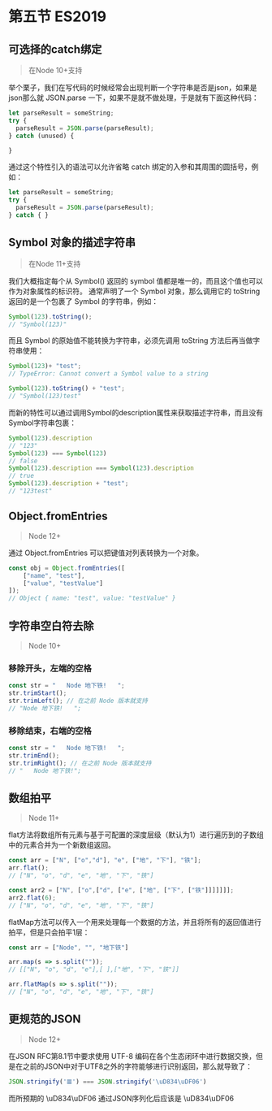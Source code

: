 # 第五节 ES2019

## 可选择的catch绑定

> 在Node 10+支持

举个栗子，我们在写代码的时候经常会出现判断一个字符串是否是json，如果是json那么就 JSON.parse 一下，如果不是就不做处理，于是就有下面这种代码：

```js
let parseResult = someString;
try {
  parseResult = JSON.parse(parseResult);
} catch (unused) {

}
```

通过这个特性引入的语法可以允许省略 catch 绑定的入参和其周围的圆括号，例如：

```js
let parseResult = someString;
try {
  parseResult = JSON.parse(parseResult);
} catch { }
```

## Symbol 对象的描述字符串

> 在Node 11+支持

我们大概指定每个从 Symbol() 返回的 symbol 值都是唯一的，而且这个值也可以作为对象属性的标识符。
通常声明了一个 Symbol 对象，那么调用它的 toString 返回的是一个包裹了 Symbol 的字符串，例如：

```js
Symbol(123).toString();
// "Symbol(123)"
```

而且 Symbol 的原始值不能转换为字符串，必须先调用 toString 方法后再当做字符串使用：

```js
Symbol(123)+ "test";
// TypeError: Cannot convert a Symbol value to a string

Symbol(123).toString() + "test";
// "Symbol(123)test"
```

而新的特性可以通过调用Symbol的description属性来获取描述字符串，而且没有Symbol字符串包裹：

```js
Symbol(123).description
// "123"
Symbol(123) === Symbol(123)
// false
Symbol(123).description === Symbol(123).description
// true
Symbol(123).description + "test";
// "123test"
```

## Object.fromEntries

> Node 12+

通过 Object.fromEntries 可以把键值对列表转换为一个对象。

```js
const obj = Object.fromEntries([
    ["name", "test"],
    ["value", "testValue"]
]);
// Object { name: "test", value: "testValue" }
```

## 字符串空白符去除

> Node 10+

### 移除开头，左端的空格

```js
const str = "   Node 地下铁!   ";
str.trimStart();
str.trimLeft(); // 在之前 Node 版本就支持
// "Node 地下铁!   ";
```

### 移除结束，右端的空格

```js
const str = "   Node 地下铁!   ";
str.trimEnd();
str.trimRight(); // 在之前 Node 版本就支持
// "   Node 地下铁!";
```

## 数组拍平

> Node 11+

flat方法将数组所有元素与基于可配置的深度层级（默认为1）进行遍历到的子数组中的元素合并为一个新数组返回。

```js
const arr = ["N", ["o","d"], "e", ["地", "下"], "铁"];
arr.flat(); 
// ["N", "o", "d", "e", "地", "下", "铁"]

const arr2 = ["N", ["o",["d", ["e", ["地", ["下", ["铁"]]]]]]];
arr2.flat(6); 
// ["N", "o", "d", "e", "地", "下", "铁"]
```

flatMap方法可以传入一个用来处理每一个数据的方法，并且将所有的返回值进行拍平，但是只会拍平1层：

```js
const arr = ["Node", "", "地下铁"]

arr.map(s => s.split(""));
// [["N", "o", "d", "e"],[ ],["地", "下", "铁"]]

arr.flatMap(s => s.split(""));
// ["N", "o", "d", "e", "地", "下", "铁"]
```

## 更规范的JSON

> Node 12+

在JSON RFC第8.1节中要求使用 UTF-8 编码在各个生态闭环中进行数据交换，但是在之前的JSON中对于UTF8之外的字符能够进行识别返回，那么就导致了：

```js
JSON.stringify('𝌆') === JSON.stringify('\uD834\uDF06')
```

而所预期的 \uD834\uDF06 通过JSON序列化后应该是 \\uD834\\uDF06
